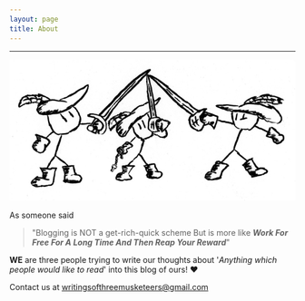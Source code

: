 ```yaml
---
layout: page
title: About
---
```


------------------------------------------------------------------------------------------------------------------------------

![The three musketeers](/Assets/musketeers1.jpg)

As someone said
> "Blogging is NOT a get-rich-quick scheme 
>  But is more like ***Work For Free For A Long Time And Then Reap Your Reward***"

**WE** are three people trying to write our thoughts about '*Anything which people would like to read*' into this blog of ours! :heart:

Contact us at [writingsofthreemusketeers@gmail.com](mailto:writingsofthreemusketeers@gmail.com)
